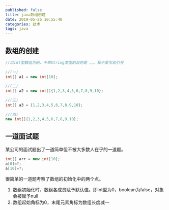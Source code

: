 ```yaml
---
published: false
title: java数组创建
date: 2019-05-26 10:55:40
categories: 技术
tags: java
---
```


## 数组的创建

```java
//以int型数组为例，不举String类型的目的是 。。。我不爱写双引号
 
//(一)
int[] a1 = new int[10];
 
//(二)
int[] a2 = new int[]{1,2,3,4,5,6,7,8,9,10};
 
//(三)
int[] a3 = {1,2,3,4,5,6,7,8,9,10};
 
//(四)
new int[]{1,2,3,4,5,6,7,8,9,10};
```

## 一道面试题

某公司的面试题出了一道简单但不被大多数人在乎的一道题。
```java
int[] arr = new int[10];
a[0]=?;
a[10]=?;
```

很简单的一道题考察了数组的初始化中的两个点。

1. 数组初始化时，数组各成员赋予默认值。即int型为0，boolean为false，对象会被赋予null
2. 数组起始角标为0，末尾元素角标为数组长度减一

